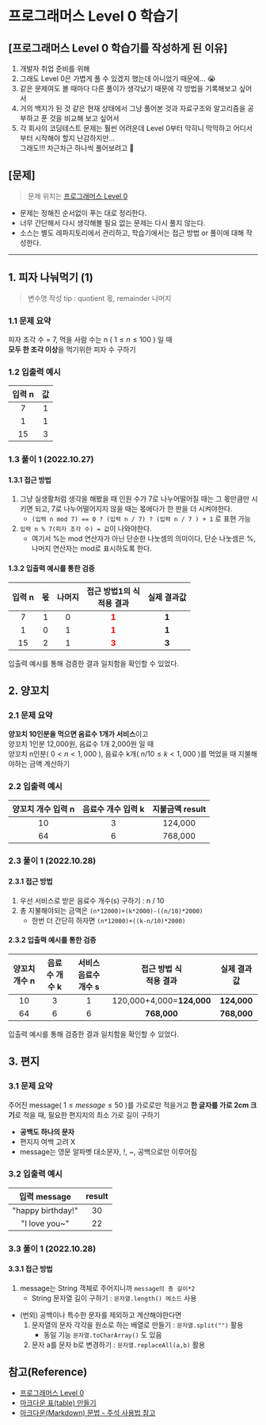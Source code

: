 # 프로그래머스 Level 0 학습기

## [프로그래머스 Level 0 학습기를 작성하게 된 이유]
1. 개발자 취업 준비를 위해
2. 그래도 Level 0은 가볍게 풀 수 있겠지 했는데 아니었기 때문에... :sob:
3. 같은 문제여도 볼 때마다 다른 풀이가 생각났기 때문에 각 방법을 기록해보고 싶어서
4. 거의 백지가 된 것 같은 현재 상태에서 그냥 풀어본 것과 자료구조와 알고리즘을 공부하고 푼 것을 비교해 보고 싶어서
5. 각 회사의 코딩테스트 문제는 훨씬 어려운데 Level 0부터 막히니 막막하고 어디서부터 시작해야 할지 난감하지만...     
그래도!!! 차근차근 하나씩 풀어보려고 :punch:

## [문제]
> 문제 위치는 [프로그래머스 Level 0](https://school.programmers.co.kr/learn/challenges/beginner?order=acceptance_desc&page=1)
* 문제는 정해진 순서없이 푸는 대로 정리한다.
* 너무 간단해서 다시 생각해볼 필요 없는 문제는 다시 풀지 않는다.
* 소스는 별도 레파지토리에서 관리하고, 학습기에서는 접근 방법 or 풀이에 대해 작성한다.

---

## 1. 피자 나눠먹기 (1)
> 변수명 작성 tip : quotient 몫, remainder 나머지

### 1.1 문제 요약 
피자 조각 수 = 7, 먹을 사람 수는 n ( $1≤n≤100$ ) 일 때  
**모두 한 조각 이상**을 먹기위한 피자 수 구하기

### 1.2 입출력 예시
|입력 n|값|
|:-:|:-:|
|7|1|
|1|1|
|15|3|

### 1.3 풀이 1 (2022.10.27)

#### 1.3.1 접근 방법
1. 그냥 실생활처럼 생각을 해봤을 때 인원 수가 7로 나누어떨어질 때는 그 몫만큼만 시키면 되고,  7로 나누어떨어지지 않을 때는 몫에다가 한 판을 더 시켜야한다.
   * `(입력 n mod 7) == 0 ? (입력 n / 7) ? (입력 n / 7 ) + 1` 로 표현 가능
2. `입력 n % 7(피자 조각 수) = 값`이 나와야한다. 
   * 여기서 %는 mod 연산자가 아닌 단순한 나눗셈의 의미이다, 단순 나눗셈은 %, 나머지 연산자는 mod로 표시하도록 한다.

#### 1.3.2 입출력 예시를 통한 검증

|입력 n|몫|나머지|**접근 방법1의 식<br>적용 결과**|**실제 결과값**|
|:-:|:-:|:-:|:-:|:-:|
|7|1|0|<span style="color:red">**1**</span>|**1**|
|1|0|1|<span style="color:red">**1**</span>|**1**|
|15|2|1|<span style="color:red">**3**</span>|**3**|

입출력 예시를 통해 검증한 결과 일치함을 확인할 수 있었다.

## 2. 양꼬치
### 2.1 문제 요약 
**양꼬치 10인분을 먹으면 음료수 1개가 서비스**이고 <br>
양꼬치 1인분 12,000원, 음료수 1개 2,000원 일 때 <br>
양꼬치 n인분( $0<n<1,000$ ), 음료수 k개( $n/10≤k<1,000$ )를 먹었을 때 지불해야하는 금액 계산하기

### 2.2 입출력 예시
|양꼬치 개수 입력 n|음료수 개수 입력 k|지불금액 result|
|:-:|:-:|:-:|
|10|3|124,000|
|64|6|768,000|

### 2.3 풀이 1 (2022.10.28)
#### 2.3.1 접근 방법
1. 우선 서비스로 받은 음료수 개수(s) 구하기 : n / 10
2. 총 지불해야되는 금액은 `(n*12000)+(k*2000)-((n/10)*2000)`
   * 한번 더 간단히 하자면 `(n*12000)+((k-n/10)*2000)`
#### 2.3.2 입출력 예시를 통한 검증
|양꼬치 개수 n|음료수 개수 k|서비스 음료수 개수 s|접근 방법 식 <br>적용 결과|실제 결과값|
|:-:|:-:|:-:|:-:|:-:|
|10|3|1|120,000+4,000=**124,000**|**124,000**|
|64|6|6|**768,000**|**768,000**|

입출력 예시를 통해 검증한 결과 일치함을 확인할 수 있었다.

## 3. 편지
### 3.1 문제 요약 
주어진 message( $1≤message≤50$ )를 가로로만 적을거고 **한 글자를 가로 2cm 크기**로 적을 때, 필요한 편지지의 최소 가로 길이 구하기 
* **공백도 하나의 문자**
* 편지지 여백 고려 X
* message는 영문 알파벳 대소문자, !, ~, 공백으로만 이루어짐

### 3.2 입출력 예시
|입력 message|result|
|:-:|:-:|
|"happy birthday!"|30|
|"I love you~"|22|
### 3.3 풀이 1 (2022.10.28)
#### 3.3.1 접근 방법
1. message는 String 객체로 주어지니까 `message의 총 길이*2`
   * String 문자열 길이 구하기 : `문자열.length() 메소드` 사용
* (번외) 공백이나 특수한 문자를 제외하고 계산해야한다면
  1. 문자열의 문자 각각을 원소로 하는 배열로 만들기 : `문자열.split("")` 활용
      * 동일 기능 `문자열.toCharArray()` 도 있음
  2. 문자 a를 문자 b로 변경하기 : `문자열.replaceAll(a,b)` 활용 

<!-- 문제 작성 형식 -->
<!--
## 1. 문제명
### 1.1 문제 요약 
### 1.2 입출력 예시
|입력 n|값|
|:-:|:-:|
||1|
### 1.3 풀이 1 (2022.10.27)
#### 1.3.1 접근 방법
#### 1.3.2 입출력 예시를 통한 검증
|입력 n|값|
|:-:|:-:|
||1|
-->

## 참고(Reference)
* [프로그래머스 Level 0](https://school.programmers.co.kr/learn/challenges/beginner?order=acceptance_desc&page=1)
* [마크다운 표(table) 만들기](https://inasie.github.io/it%EC%9D%BC%EB%B0%98/%EB%A7%88%ED%81%AC%EB%8B%A4%EC%9A%B4-%ED%91%9C-%EB%A7%8C%EB%93%A4%EA%B8%B0/)
* [마크다운(Markdown) 문법 - 주석 사용법 참고](https://zoosso.tistory.com/1159)



